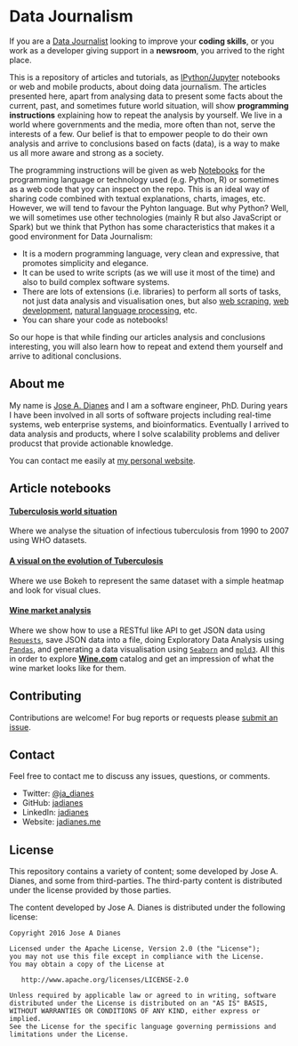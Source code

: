 # Data Journalism    

If you are a [Data Journalist]((https://en.wikipedia.org/wiki/Data_journalism)) looking to  improve your **coding skills**, or you work as a developer giving support in a **newsroom**, you arrived to the right place.  

This is a repository of articles and tutorials, as [IPython/Jupyter](https://jupyter.org) notebooks or web and mobile products, about doing data journalism. The articles presented here, apart from analysing data to present some facts about the current, past, and sometimes future world situation, will show **programming instructions** explaining how to repeat the analysis by yourself. We live in a world where governments and the media, more often than not, serve the interests of a few. Our belief is that to empower people to do their own analysis and arrive to conclusions based on facts (data), is a way to make us all more aware and strong as a society.  

The programming instructions will be given as web [Notebooks](https://en.wikipedia.org/wiki/IPython#Notebook) for the programming language or technology used (e.g. Python, R) or sometimes as a web code that yoy can inspect on the repo. This is an ideal way of sharing code combined with textual explanations, charts, images, etc. However, we will tend to favour the Pyhton language. But why Python? Well, we will sometimes use other technologies (mainly R but also JavaScript or Spark) but we think that Python has some characteristics that makes it a good environment for Data Journalism:  

- It is a modern programming language, very clean and expressive, that promotes simplicity and elegance.  
- It can be used to write scripts (as we will use it most of the time) and also to build complex software systems.  
- There are lots of extensions (i.e. libraries) to perform all sorts of tasks, not just data analysis and visualisation ones, but also [web scraping](https://en.wikipedia.org/wiki/Web_scraping), [web development](https://en.wikipedia.org/wiki/Web_development), [natural language processing](https://en.wikipedia.org/wiki/Natural_language_processing), etc.  
- You can share your code as notebooks!  

So our hope is that while finding our articles analysis and conclusions interesting, you will also learn how to repeat and extend them yourself and arrive to aditional conclusions.  

## About me  

My name is [Jose A. Dianes](http://jadianes.me/) and I am a software engineer, PhD. During years I have been involved in all sorts of software projects including real-time systems, web enterprise systems, and bioinformatics. Eventually I arrived to data analysis and products, where I solve scalability problems and deliver producst that provide actionable knowledge.  

You can contact me easily at [my personal website](http://jadianes.me/about/).  

## Article notebooks    

#### [Tuberculosis world situation](https://github.com/jadianes/data-journalism-python/tree/master/notebooks/tuberculosis-world-situation)  

Where we analyse the situation of infectious tuberculosis from 1990 to 2007 using WHO datasets.  

#### [A visual on the evolution of Tuberculosis](https://github.com/jadianes/data-journalism-python/tree/master/notebooks/tuberculosis-evolution-visual/tuberculosis-evolution-visual.ipynb)

Where we use Bokeh to represent the same dataset with a simple heatmap and look for visual clues.  

#### [Wine market analysis](https://github.com/jadianes/data-journalism-python/tree/master/notebooks/wine-market/wine-market.ipynb)

Where we show how to use a RESTful like API to get JSON data using [`Requests`](http://www.python-requests.org/en/latest/), save JSON data into a file, doing Exploratory Data Analysis using [`Pandas`](http://pandas.pydata.org/), and generating a data visualisation using [`Seaborn`](http://stanford.edu/~mwaskom/software/seaborn/) and [`mpld3`](http://mpld3.github.io/). All this in order to explore [**Wine.com**](http://www.wine.com/) catalog and get an impression of what the wine market looks like for them.   

## Contributing

Contributions are welcome!  For bug reports or requests please [submit an issue](https://github.com/jadianes/data-journalism-python/issues).

## Contact  

Feel free to contact me to discuss any issues, questions, or comments.

* Twitter: [@ja_dianes](https://twitter.com/ja_dianes)
* GitHub: [jadianes](https://github.com/jadianes)
* LinkedIn: [jadianes](https://www.linkedin.com/in/jadianes)
* Website: [jadianes.me](http://jadianes.me)

## License

This repository contains a variety of content; some developed by Jose A. Dianes, and some from third-parties.  The third-party content is distributed under the license provided by those parties.

The content developed by Jose A. Dianes is distributed under the following license:

    Copyright 2016 Jose A Dianes

    Licensed under the Apache License, Version 2.0 (the "License");
    you may not use this file except in compliance with the License.
    You may obtain a copy of the License at

       http://www.apache.org/licenses/LICENSE-2.0

    Unless required by applicable law or agreed to in writing, software
    distributed under the License is distributed on an "AS IS" BASIS,
    WITHOUT WARRANTIES OR CONDITIONS OF ANY KIND, either express or implied.
    See the License for the specific language governing permissions and
    limitations under the License.  
